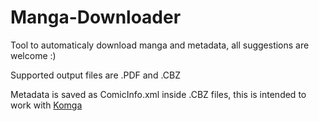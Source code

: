 # Manga-Downloader
Tool to automaticaly download manga and metadata, all suggestions are welcome :)

Supported output files are .PDF and .CBZ

Metadata is saved as ComicInfo.xml inside .CBZ files, this is intended to work with [Komga](https://komga.org/)
